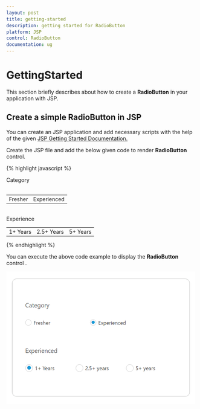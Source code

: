 ```yaml
---
layout: post
title: getting-started
description: getting started for RadioButton
platform: JSP
control: RadioButton
documentation: ug
---
```


# GettingStarted

This section briefly describes about how to create a **RadioButton** in your application with JSP.

## Create a simple RadioButton in JSP

You can create an JSP application and add necessary scripts with the help of the given [JSP Getting Started Documentation.](/jsp-docs/jsp/Getting-Started)

Create the JSP file and add the below given code to render **RadioButton** control.

{% highlight javascript %}

<div>
     Category<br> <br>
     <table>
        <tr>
            <td>
                <ej:radioButton id="radio1" name="Category" size="small" value="fresher"></ej:radioButton>
                <label for="radio1">Fresher</label>
            </td>
            <td colspan="2">
                <ej:radioButton id="radio2" name="Category" size="small" value="experienced" checked="true"></ej:radioButton>
                <label for="radio2">Experienced</label>
            </td>
        </tr>
     </table><br>
     Experience <br>
     <table>
        <tr>
            <td>
                <ej:radioButton id="radio3" name="experienced" size="medium" value="1+years" checked="true"></ej:radioButton>
                <label for="radio3">1+ Years</label>
            </td>
            <td colspan="2">
                <ej:radioButton id="radio4" name="experienced" size="medium" value="2.5+ Years"></ej:radioButton>
                <label for="radio4">2.5+ Years</label>
            </td>
            <td colspan="2">
                <ej:radioButton id="radio5" name="experienced" size="medium" value="5+ years"></ej:radioButton>
                <label for="radio5">5+ Years</label>
            </td>
        </tr>
     </table>
</div>

{% endhighlight %}

You can execute the above code example to display the **RadioButton** control .

![](getting-started_images/radiobutton.png) 
